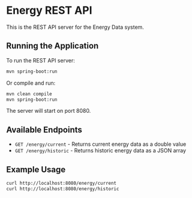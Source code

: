 # Energy REST API

This is the REST API server for the Energy Data system.

## Running the Application

To run the REST API server:

```bash
mvn spring-boot:run
```

Or compile and run:

```bash
mvn clean compile
mvn spring-boot:run
```

The server will start on port 8080.

## Available Endpoints

- `GET /energy/current` - Returns current energy data as a double value
- `GET /energy/historic` - Returns historic energy data as a JSON array

## Example Usage

```bash
curl http://localhost:8080/energy/current
curl http://localhost:8080/energy/historic
``` 